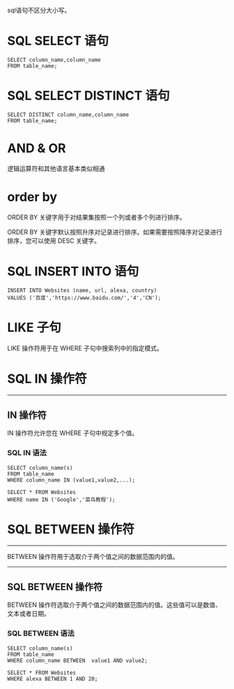 sql语句不区分大小写。



# SQL SELECT 语句

```mysql
SELECT column_name,column_name
FROM table_name;
```

# SQL SELECT DISTINCT 语句

```
SELECT DISTINCT column_name,column_name
FROM table_name;
```



#  AND & OR

逻辑运算符和其他语言基本类似相通



# order by

ORDER BY 关键字用于对结果集按照一个列或者多个列进行排序。

ORDER BY 关键字默认按照升序对记录进行排序。如果需要按照降序对记录进行排序，您可以使用 DESC 关键字。



# SQL INSERT INTO 语句

```
INSERT INTO Websites (name, url, alexa, country)
VALUES ('百度','https://www.baidu.com/','4','CN');
```



# LIKE 子句

LIKE 操作符用于在 WHERE 子句中搜索列中的指定模式。



# SQL IN 操作符

------

## IN 操作符

IN 操作符允许您在 WHERE 子句中规定多个值。

### SQL IN 语法

```
SELECT column_name(s)
FROM table_name
WHERE column_name IN (value1,value2,...);
```

```
SELECT * FROM Websites
WHERE name IN ('Google','菜鸟教程');
```



# SQL BETWEEN 操作符

------

BETWEEN 操作符用于选取介于两个值之间的数据范围内的值。

------

## SQL BETWEEN 操作符

BETWEEN 操作符选取介于两个值之间的数据范围内的值。这些值可以是数值、文本或者日期。

### SQL BETWEEN 语法

```
SELECT column_name(s)
FROM table_name
WHERE column_name BETWEEN  value1 AND value2;
```

```
SELECT * FROM Websites
WHERE alexa BETWEEN 1 AND 20;
```

